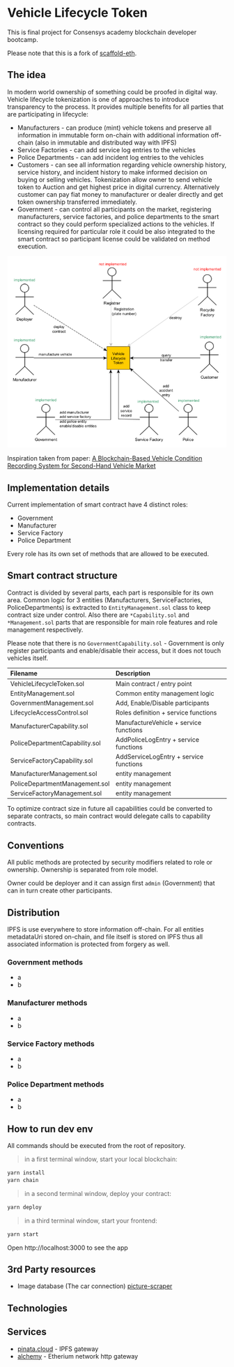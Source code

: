 # Vehicle Lifecycle Token

This is final project for Consensys academy blockchain developer bootcamp.

Please note that this is a fork of [scaffold-eth](https://github.com/scaffold-eth/scaffold-eth).

## The idea

In modern world ownership of something could be proofed in digital way.
Vehicle lifecycle tokenization is one of approaches to introduce transparency to the process.
It provides multiple benefits for all parties that are participating in lifecycle:

- Manufacturers - can produce (mint) vehicle tokens and preserve all information in immutable form on-chain with additional information off-chain (also in immutable and distributed way with IPFS)
- Service Factories - can add service log entries to the vehicles
- Police Departments - can add incident log entries to the vehicles
- Customers - can see all information regarding vehicle ownership history, service history, and incident history to make informed decision on buying or selling vehicles. Tokenization allow owner to send vehicle token to Auction and get highest price in digital currency. Alternatively customer can pay fiat money to manufacturer or dealer directly and get token ownership transferred immediately.
- Government - can control all participants on the market, registering manufacturers, service factories, and police departments to the smart contract so they could perform specialized actions to the vehicles. If licensing required for particular role it could be also integrated to the smart contract so participant license could be validated on method execution.

![use cases](images/use-cases.png)

Inspiration taken from paper: [A Blockchain-Based Vehicle Condition Recording System for Second-Hand Vehicle Market](https://www.hindawi.com/journals/wcmc/2021/6623251/)

## Implementation details

Current implementation of smart contract have 4 distinct roles:

- Government
- Manufacturer
- Service Factory
- Police Department

Every role has its own set of methods that are allowed to be executed.

## Smart contract structure

Contract is divided by several parts, each part is responsible for its own area.
Common logic for 3 entities (Manufacturers, ServiceFactories, PoliceDepartments) is extracted to `EntityManagement.sol` class to keep contract size under control. Also there are `*Capability.sol` and `*Management.sol` parts that are responsible for main role features and role management respectively.

Please note that there is no `GovernmentCapability.sol` - Government is only register participants and enable/disable their access, but it does not touch vehicles itself.

|Filename                        | Description                            |
|:-------------------------------|:---------------------------------------|
| VehicleLifecycleToken.sol      | Main contract / entry point            |
| EntityManagement.sol           | Common entity management logic         |
| GovernmentManagement.sol       | Add, Enable/Disable participants       |
| LifecycleAccessControl.sol     | Roles definition + service functions   |
| ManufacturerCapability.sol     | ManufactureVehicle + service functions |
| PoliceDepartmentCapability.sol | AddPoliceLogEntry + service functions  |
| ServiceFactoryCapability.sol   | AddServiceLogEntry + service functions |
| ManufacturerManagement.sol     | entity management                      |
| PoliceDepartmentManagement.sol | entity management                      |
| ServiceFactoryManagement.sol   | entity management                      |

To optimize contract size in future all capabilities could be converted to separate contracts, so main contract would delegate calls to capability contracts.

## Conventions

All public methods are protected by security modifiers related to role or ownership.
Ownership is separated from role model.

Owner could be deployer and it can assign first `admin` (Government) that can in turn create other participants.

## Distribution

IPFS is use everywhere to store information off-chain. For all entities metadataUri stored on-chain, and file itself is stored on IPFS thus all associated information is protected from forgery as well.

### Government methods

- a
- b

### Manufacturer methods

- a
- b

### Service Factory methods

- a
- b

### Police Department methods

- a
- b

## How to run dev env

All commands should be executed from the root of repository.

> in a first terminal window, start your local blockchain:

```bash
yarn install
yarn chain
```

> in a second terminal window, deploy your contract:

```bash
yarn deploy
```

> in a third terminal window, start your frontend:

```bash
yarn start
```

Open http://localhost:3000 to see the app

## 3rd Party resources

- Image database (The car connection) [picture-scraper](https://github.com/nicolas-gervais/predicting-car-price-from-scraped-data/tree/master/picture-scraper)

## Technologies

## Services

- [pinata.cloud](http://pinata.cloud) - IPFS gateway
- [alchemy](alchemy.com) - Etherium network http gateway
